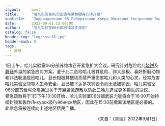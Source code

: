 ```yaml
---
layout:     post
title:      "哈儿实验室06分部宣布紧急撤离行动开始"
subtitle:   "Подразделение 06 Лаборатории Хаера Объявило Экстренную Эвакуацию"
date:       2022-09-01 13:00:00
author:     "哈儿实验室06分部苏维埃主席团"
catalog: false
header-img: "img/sssr18.jpg"
header-mask: 0
tags:
  - 消息
---
```


1日上午，哈儿实验室06分部苏维埃召开紧急扩大会议，研究针对危险哈儿[烧饼](https://khayer.cn/bdohlh/index.html?haer=79)及[蘑菇](https://khayer.cn/bdohlh/index.html?haer=80)外溢的紧急应对方案。鉴于此二危险哈儿极其危险、罪大恶极，喜好折磨动物和非法制造危险哈儿，且长相极其猥琐而易严重伤害哈儿和人类的心灵，经常危害哈儿实验室领导人生命安全，且已被下达多次销毁令而无法被销毁，哈儿实验室06分部苏维埃全票通过关于开展紧急疏散以防此二哈儿造成更多损失的决议。  
紧急疏散将于1日下午13:30开始，哈儿实验室06分部武装力量将会于16:00开始持续封锁和轰炸Лихуаск及Гуйбинск地区，因此在15:30前撤离该地区是必要的。此信息将被连续向上述地区居民广播。
<div style="text-align: right">（来自：《真理》2022年9月1日）</div>